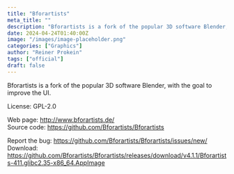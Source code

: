 ```yaml
---
title: "Bforartists"
meta_title: ""
description: "Bforartists is a fork of the popular 3D software Blender, with the goal to improve the UI"
date: 2024-04-24T01:40:00Z
image: "/images/image-placeholder.png"
categories: ["Graphics"]
author: "Reiner Prokein"
tags: ["official"]
draft: false
---
```


Bforartists is a fork of the popular 3D software Blender, with the goal to improve the UI.

License: GPL-2.0

Web page: http://www.bforartists.de/  
Source code: https://github.com/Bforartists/Bforartists  

Report the bug: https://github.com/Bforartists/Bforartists/issues/new/  
Download: https://github.com/Bforartists/Bforartists/releases/download/v4.1.1/Bforartists-411.glibc2.35-x86_64.AppImage
